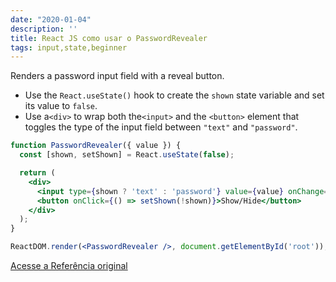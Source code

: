 ```yaml
---
date: "2020-01-04"
description: ''
title: React JS como usar o PasswordRevealer
tags: input,state,beginner
---
```


Renders a password input field with a reveal button.

- Use the `React.useState()` hook to create the `shown` state variable and set its value to `false`.
- Use a`<div>` to wrap both the`<input>` and the `<button>` element that toggles the type of the input field between `"text"` and `"password"`.

```jsx
function PasswordRevealer({ value }) {
  const [shown, setShown] = React.useState(false);

  return (
    <div>
      <input type={shown ? 'text' : 'password'} value={value} onChange={() => {}} />
      <button onClick={() => setShown(!shown)}>Show/Hide</button>
    </div>
  );
}
```

```jsx
ReactDOM.render(<PasswordRevealer />, document.getElementById('root'));
```
[Acesse a Referência original](http://github.com/30-seconds/)
